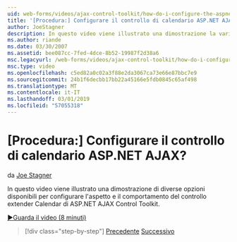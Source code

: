 ```yaml
---
uid: web-forms/videos/ajax-control-toolkit/how-do-i-configure-the-aspnet-ajax-calendar-control
title: '[Procedura:] Configurare il controllo di calendario ASP.NET AJAX? | Microsoft Docs'
author: JoeStagner
description: In questo video viene illustrato una dimostrazione la varietà di opzioni disponibili per configurare l'aspetto e il comportamento del controllo extender Calendar da t...
ms.author: riande
ms.date: 03/30/2007
ms.assetid: bee087cc-7fed-4dce-8b52-19987f2d38a6
msc.legacyurl: /web-forms/videos/ajax-control-toolkit/how-do-i-configure-the-aspnet-ajax-calendar-control
msc.type: video
ms.openlocfilehash: c5ed82a0c02a3f88e2da3067ca73e66e87bbc7e9
ms.sourcegitcommit: 24b1f6decbb17bb22a45166e5fdb0845c65af498
ms.translationtype: MT
ms.contentlocale: it-IT
ms.lasthandoff: 03/01/2019
ms.locfileid: "57055318"
---
```

<a name="how-do-i-configure-the-aspnet-ajax-calendar-control"></a>[Procedura:] Configurare il controllo di calendario ASP.NET AJAX?
====================
da [Joe Stagner](https://github.com/JoeStagner)

In questo video viene illustrato una dimostrazione di diverse opzioni disponibili per configurare l'aspetto e il comportamento del controllo extender Calendar di ASP.NET AJAX Control Toolkit.

[&#9654;Guarda il video (8 minuti)](https://channel9.msdn.com/Blogs/ASP-NET-Site-Videos/how-do-i-configure-the-aspnet-ajax-calendar-control)

> [!div class="step-by-step"]
> [Precedente](how-do-i-use-the-aspnet-ajax-autocomplete-control.md)
> [Successivo](how-do-i-use-the-aspnet-ajax-dropdown-control.md)
